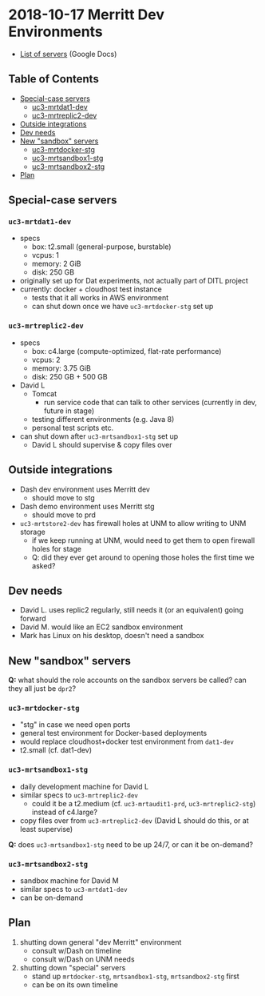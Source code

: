 # 2018-10-17 Merritt Dev Environments

- [List of servers](https://docs.google.com/spreadsheets/d/1C-Nx4kN221_33adevTOnrgeiU2VmotYQaCvQZ-QM0DY/edit?ts=5bc7ab93#gid=0) (Google Docs)

## Table of Contents

- [Special-case servers](#special-case-servers)
   - [uc3-mrtdat1-dev](#uc3-mrtdat1-dev)
   - [uc3-mrtreplic2-dev](#uc3-mrtreplic2-dev)
- [Outside integrations](#outside-integrations)
- [Dev needs](#dev-needs)
- [New "sandbox" servers](#new-sandbox-servers)
   - [uc3-mrtdocker-stg](#uc3-mrtdocker-stg)
   - [uc3-mrtsandbox1-stg](#uc3-mrtsandbox1-stg)
   - [uc3-mrtsandbox2-stg](#uc3-mrtsandbox2-stg)
- [Plan](#plan)

## Special-case servers

### `uc3-mrtdat1-dev`

- specs
  - box: t2.small (general-purpose, burstable)
  - vcpus: 1
  - memory: 2 GiB
  - disk: 250 GB
- originally set up for Dat experiments, not actually part of DITL project
- currently: docker + cloudhost test instance
  - tests that it all works in AWS environment
  - can shut down once we have `uc3-mrtdocker-stg` set up

### `uc3-mrtreplic2-dev`

- specs
  - box: c4.large (compute-optimized, flat-rate performance)
  - vcpus: 2
  - memory: 3.75 GiB
  - disk: 250 GB + 500 GB
- David L
  - Tomcat
    - run service code that can talk to other services (currently in dev, future in stage)
  - testing different environments (e.g. Java 8)
  - personal test scripts etc.
- can shut down after `uc3-mrtsandbox1-stg` set up
  - David L should supervise & copy files over

## Outside integrations

- Dash dev environment uses Merritt dev
  - should move to stg
- Dash demo environment uses Merritt stg
  - should move to prd
- `uc3-mrtstore2-dev` has firewall holes at UNM to allow writing to UNM
  storage
  - if we keep running at UNM, would need to get them to open firewall
    holes for stage
  - Q: did they ever get around to opening those holes the first time we
    asked?

## Dev needs

- David L. uses replic2 regularly, still needs it (or an equivalent) going forward
- David M. would like an EC2 sandbox environment
- Mark has Linux on his desktop, doesn't need a sandbox

## New "sandbox" servers

**Q:** what should the role accounts on the sandbox servers be called? can
they all just be `dpr2`?

### `uc3-mrtdocker-stg`

- "stg" in case we need open ports
- general test environment for Docker-based deployments
- would replace cloudhost+docker test environment from `dat1-dev`
- t2.small (cf. dat1-dev)

### `uc3-mrtsandbox1-stg`

- daily development machine for David L
- similar specs to `uc3-mrtreplic2-dev`
  - could it be a t2.medium (cf. `uc3-mrtaudit1-prd`, `uc3-mrtreplic2-stg`) 
    instead of c4.large?
- copy files over from `uc3-mrtreplic2-dev` (David L should do this, or at
  least supervise)

**Q:** does `uc3-mrtsandbox1-stg` need to be up 24/7, or can it be
on-demand?

### `uc3-mrtsandbox2-stg`

- sandbox machine for David M
- similar specs to `uc3-mrtdat1-dev`
- can be on-demand

## Plan

1. shutting down general "dev Merritt" environment
   - consult w/Dash on timeline
   - consult w/Dash on UNM needs
2. shutting down "special" servers
   - stand up `mrtdocker-stg`, `mrtsandbox1-stg`, `mrtsandbox2-stg` first
   - can be on its own timeline
